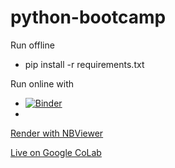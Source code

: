 # python-bootcamp

Run offline

- pip install -r requirements.txt

Run online with
- [![Binder](https://mybinder.org/badge.svg)](https://mybinder.org/v2/gh/hanisaf/python-bootcamp/master)
- 
[//]: <> (<a href="https://notebooks.azure.com/import/gh/hanisaf/python-bootcamp"><img src="https://notebooks.azure.com/launch.png" /></a>)

[Render with NBViewer](https://nbviewer.jupyter.org/github/hanisaf/python-bootcamp/blob/master/test.ipynb)

[Live on Google CoLab](https://colab.research.google.com/github/hanisaf/python-bootcamp/blob/master/test.ipynb)
